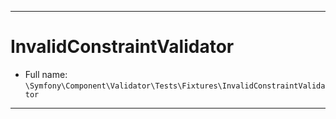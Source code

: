 ***

# InvalidConstraintValidator

* Full name: `\Symfony\Component\Validator\Tests\Fixtures\InvalidConstraintValidator`

***

